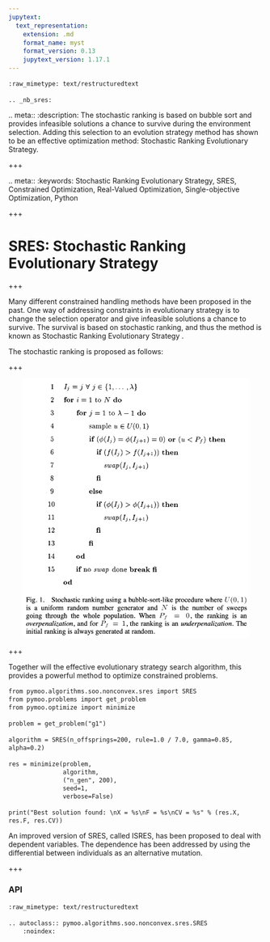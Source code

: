 ```yaml
---
jupytext:
  text_representation:
    extension: .md
    format_name: myst
    format_version: 0.13
    jupytext_version: 1.17.1
---
```


```{raw-cell}
:raw_mimetype: text/restructuredtext

.. _nb_sres:
```

.. meta::
   :description: The stochastic ranking is based on bubble sort and provides infeasible solutions a chance to survive during the environment selection. Adding this selection to an evolution strategy method has shown to be an effective optimization method: Stochastic Ranking Evolutionary Strategy.

+++

.. meta::
   :keywords: Stochastic Ranking Evolutionary Strategy, SRES,  Constrained Optimization, Real-Valued Optimization, Single-objective Optimization, Python

+++

# SRES: Stochastic Ranking Evolutionary Strategy

+++

Many different constrained handling methods have been proposed in the past. One way of addressing constraints in evolutionary strategy is to change the selection operator and give infeasible solutions a chance to survive. 
The survival is based on stochastic ranking, and thus the method is known as Stochastic Ranking Evolutionary Strategy <cite data-cite="sres"></cite>. 

The stochastic ranking is proposed as follows:

+++

<div style="text-align: center;">
    <img src="https://github.com/anyoptimization/pymoo-data/blob/main/docs/images/sr.png?raw=true" width="450">
</div>

+++

Together will the effective evolutionary strategy search algorithm, this provides a powerful method to optimize constrained problems. 

```{code-cell} ipython3
from pymoo.algorithms.soo.nonconvex.sres import SRES
from pymoo.problems import get_problem
from pymoo.optimize import minimize

problem = get_problem("g1")

algorithm = SRES(n_offsprings=200, rule=1.0 / 7.0, gamma=0.85, alpha=0.2)

res = minimize(problem,
               algorithm,
               ("n_gen", 200),
               seed=1,
               verbose=False)

print("Best solution found: \nX = %s\nF = %s\nCV = %s" % (res.X, res.F, res.CV))
```

An improved version of SRES, called ISRES, has been proposed to deal with dependent variables. The dependence has been addressed by using the differential between individuals as an alternative mutation.

+++

### API

```{raw-cell}
:raw_mimetype: text/restructuredtext

.. autoclass:: pymoo.algorithms.soo.nonconvex.sres.SRES
    :noindex:
```
